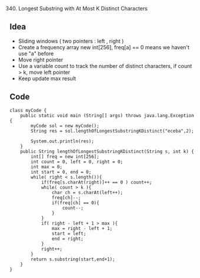 340. Longest Substring with At Most K Distinct Characters

## Idea

- Sliding windows ( two pointers :  left , right )
- Create a frequency array new int[256], freq[a] == 0 means  we haven't use "a" before
- Move right pointer
- Use a variable count to track the number of distinct characters,  if count > k, move left pointer
- Keep update max result 



## Code

```
class myCode {
    public static void main (String[] args) throws java.lang.Exception {
        myCode sol = new myCode();
        String res = sol.lengthOfLongestSubstringKDistinct("eceba",2);
        
        System.out.println(res);
    }
    public String lengthOfLongestSubstringKDistinct(String s, int k) {
        int[] freq = new int[256];
        int count = 0, left = 0, right = 0;
        int max = 0;
        int start = 0, end = 0;
        while( right < s.length()){
            if(freq[s.charAt(right)]++ == 0 ) count++;
            while( count > k ){
                char ch = s.charAt(left++);
                freq[ch]--;
                if(freq[ch] == 0){
                    count--;
                }
            }
            if( right - left + 1 > max ){
                max = right - left + 1;
                start = left;
                end = right;
            }
            right++;
        }
        return s.substring(start,end+1);
    }
}

```

